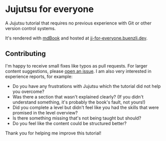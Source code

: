 # Jujutsu for everyone

A Jujutsu tutorial that requires no previous experience with Git or other version control systems.

It's rendered with [mdBook](https://github.com/rust-lang/mdBook) and hosted at [jj-for-everyone.buenzli.dev](https://jj-for-everyone.buenzli.dev).

## Contributing

I'm happy to receive small fixes like typos as pull requests.
For larger content suggestions, please [open an issue](https://github.com/senekor/jj-for-everyone/issues/new).
I am also very interested in experience reports, for example:
- Do you have any frustrations with Jujutsu which the tutorial did not help you overcome?
- Was there a section that wasn't explained clearly?
  (If you didn't understand something, it's probably the book's fault, not yours!)
- Did you complete a level but didn't feel like you had the skills that were promised in the level overview?
- Is there something missing that's not being taught but should?
- Do you feel like the content could be structured better?

Thank you for helping me improve this tutorial!

